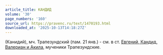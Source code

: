```yaml
---
article_title: КАНДИД
volume: '30'
page_numbers: '160'
source_url: https://pravenc.ru/text/1470193.html
downloaded_at: '2025-10-13T14:18:27Z'
---
```


(Канидий), мч. Трапезундский (пам. 21 янв.) - см. в ст. [Евгений, Кандид, Валериан и Акила](<https://pravenc.ru/text/Евгений  Кандид  Валериан и Акила.html>), мученики Трапезундские.
